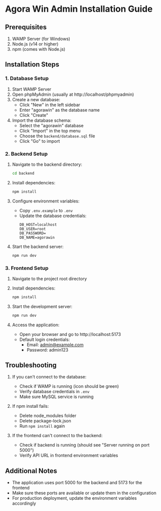 # Agora Win Admin Installation Guide

## Prerequisites

1. WAMP Server (for Windows)
2. Node.js (v14 or higher)
3. npm (comes with Node.js)

## Installation Steps

### 1. Database Setup

1. Start WAMP Server
2. Open phpMyAdmin (usually at http://localhost/phpmyadmin)
3. Create a new database:
   - Click "New" in the left sidebar
   - Enter "agorawin" as the database name
   - Click "Create"
4. Import the database schema:
   - Select the "agorawin" database
   - Click "Import" in the top menu
   - Choose the `backend/database.sql` file
   - Click "Go" to import

### 2. Backend Setup

1. Navigate to the backend directory:
   ```bash
   cd backend
   ```

2. Install dependencies:
   ```bash
   npm install
   ```

3. Configure environment variables:
   - Copy `.env.example` to `.env`
   - Update the database credentials:
     ```
     DB_HOST=localhost
     DB_USER=root
     DB_PASSWORD=
     DB_NAME=agorawin
     ```

4. Start the backend server:
   ```bash
   npm run dev
   ```

### 3. Frontend Setup

1. Navigate to the project root directory

2. Install dependencies:
   ```bash
   npm install
   ```

3. Start the development server:
   ```bash
   npm run dev
   ```

4. Access the application:
   - Open your browser and go to http://localhost:5173
   - Default login credentials:
     - Email: admin@example.com
     - Password: admin123

## Troubleshooting

1. If you can't connect to the database:
   - Check if WAMP is running (icon should be green)
   - Verify database credentials in `.env`
   - Make sure MySQL service is running

2. If npm install fails:
   - Delete node_modules folder
   - Delete package-lock.json
   - Run `npm install` again

3. If the frontend can't connect to the backend:
   - Check if backend is running (should see "Server running on port 5000")
   - Verify API URL in frontend environment variables

## Additional Notes

- The application uses port 5000 for the backend and 5173 for the frontend
- Make sure these ports are available or update them in the configuration
- For production deployment, update the environment variables accordingly
